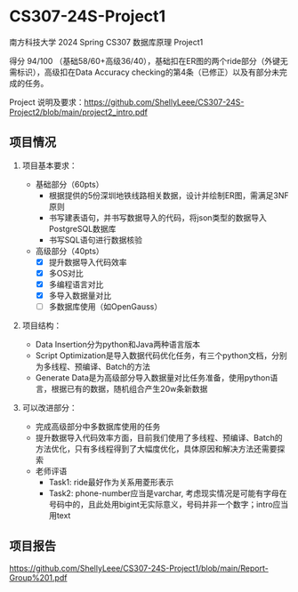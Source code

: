 # CS307-24S-Project1

南方科技大学 2024 Spring CS307 数据库原理 Project1

得分 94/100 （基础58/60+高级36/40），基础扣在ER图的两个ride部分（外键无需标识），高级扣在Data Accuracy checking的第4条（已修正）以及有部分未完成的任务。

Project 说明及要求：https://github.com/ShellyLeee/CS307-24S-Project2/blob/main/project2_intro.pdf

## 项目情况

1. 项目基本要求：
   - 基础部分（60pts）
     - 根据提供的5份深圳地铁线路相关数据，设计并绘制ER图，需满足3NF原则
     - 书写建表语句，并书写数据导入的代码，将json类型的数据导入PostgreSQL数据库
     - 书写SQL语句进行数据核验
   - 高级部分（40pts）
     - [x] 提升数据导入代码效率
     - [x] 多OS对比 
     - [x] 多编程语言对比
     - [x] 多导入数据量对比
     - [ ] 多数据库使用（如OpenGauss）

2. 项目结构：
   - Data Insertion分为python和Java两种语言版本
   - Script Optimization是导入数据代码优化任务，有三个python文档，分别为多线程、预编译、Batch的方法
   - Generate Data是为高级部分导入数据量对比任务准备，使用python语言，根据已有的数据，随机组合产生20w条新数据

3. 可以改进部分：
   - 完成高级部分中多数据库使用的任务
   - 提升数据导入代码效率方面，目前我们使用了多线程、预编译、Batch的方法优化，只有多线程得到了大幅度优化，具体原因和解决方法还需要探索
   - 老师评语
     - Task1: ride最好作为关系用菱形表示
     - Task2: phone-number应当是varchar, 考虑现实情况是可能有字母在号码中的，且此处用bigint无实际意义，号码并非一个数字；intro应当用text

## 项目报告

https://github.com/ShellyLeee/CS307-24S-Project1/blob/main/Report-Group%201.pdf
